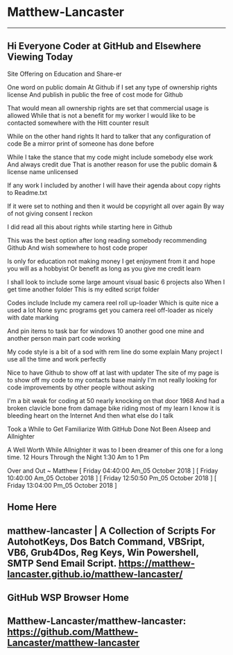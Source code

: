 # Matthew-Lancaster
----
Hi Everyone Coder at GitHub and Elsewhere Viewing Today
----

Site Offering on Education and Share-er

One word on public domain
At Github if I set any type of ownership rights license
And publish in public the free of cost mode for Github

That would mean all ownership rights are set that commercial usage is allowed
While that is not a benefit for my worker 
I would like to be contacted somewhere with the Hitt counter result

While on the other hand rights
It hard to talker that any configuration of code
Be a mirror print of someone has done before

While I take the stance that my code might include somebody else work
And always credit due
That is another reason for use the public domain & license name unlicensed

If any work I included by another I will have their agenda about copy rights to Readme.txt

If it were set to nothing and then it would be copyright all over again
By way of not giving consent I reckon

I did read all this about rights while starting here in Github

This was the best option after long reading somebody recommending Github
And wish somewhere to host code proper

Is only for education not making money
I get enjoyment from it and hope you will as a hobbyist
Or benefit as long as you give me credit learn

I shall look to include some large amount visual basic 6 projects also
When I get time another folder
This is my edited script folder 

Codes include
Include my camera reel roll up-loader
Which is quite nice a used a lot
None sync programs get you camera reel off-loader as nicely with date marking

And pin items to task bar for windows 10 another good one mine and another person main part code working

My code style is a bit of a sod with rem line do some explain
Many project I use all the time and work perfectly

Nice to have Github to show off at last with updater 
The site of my page is to show off my code to my contacts base mainly
I'm not really looking for code improvements by other people without asking

I'm a bit weak for coding at 50 nearly knocking on that door 1968
And had a broken clavicle bone from damage bike riding most of my learn 
I know it is bleeding heart on the Internet 
And then what else do I talk

Took a While to Get Familiarize With GitHub Done Not Been Alseep and Allnighter

A Well Worth While Allnighter it was to I been dreamer of this one for a long time.
12 Hours Through the Night 1:30 Am to 1 Pm 

Over and Out
~
Matthew
[ Friday 04:40:00 Am_05 October 2018 ]
[ Friday 10:40:00 Am_05 October 2018 ]
[ Friday 12:50:50 Pm_05 October 2018 ]
[ Friday 13:04:00 Pm_05 October 2018 ]

Home Here
----
matthew-lancaster | A Collection of Scripts For AutohotKeys, Dos Batch Command, VBSript, VB6, Grub4Dos, Reg Keys, Win Powershell, SMTP Send Email Script.
https://matthew-lancaster.github.io/matthew-lancaster/
----

GitHub WSP Browser Home 
----
Matthew-Lancaster/matthew-lancaster:
https://github.com/Matthew-Lancaster/matthew-lancaster
----
